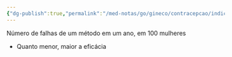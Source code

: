 ```yaml
---
{"dg-publish":true,"permalink":"/med-notas/go/gineco/contracepcao/indice-de-pearl/"}
---
```


Número de falhas de um método em um ano, em 100 mulheres

- Quanto menor, maior a eficácia